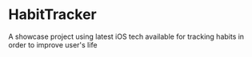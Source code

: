 # HabitTracker
A showcase project using latest iOS tech available for tracking habits in order to improve user's life
